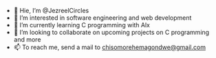 - 👋 Hie, I’m @JezreelCircles
- 👀 I’m interested in software engineering and web development 
- 🌱 I’m currently learning C programming with Alx
- 💞️ I’m looking to collaborate on upcoming projects on C programming and more
- 📫 To reach me, send a mail to chisomorehemagondwe@gmail.com
